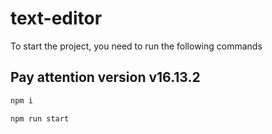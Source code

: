 # text-editor

To start the project, you need to run the following commands
## Pay attention version v16.13.2


```bash
npm i
```

```bash
npm run start
```
